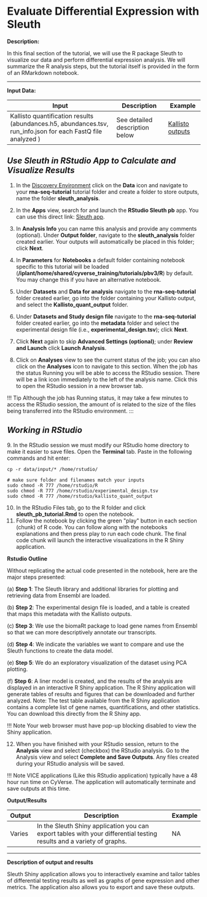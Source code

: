 # Evaluate Differential Expression with Sleuth

**Description:**

In this final section of the tutorial, we will use the R package Sleuth
to visualize our data and perform differential expression analysis. We
will summarize the R analysis steps, but the tutorial itself is provided
in the form of an RMarkdown notebook.

------------------------------------------------------------------------

**Input Data:**

| Input | Description | Example |
|---|---|---|
| Kallisto quantification results (abundances.h5, abundances.tsv, run_info.json for each FastQ file analyzed ) | See detailed description below  | [Kallisto outputs](https://datacommons.cyverse.org/browse/iplant/home/shared/cyverse_training/tutorials/pbv3/rna-seq-tutorial/Kallisto-v.0.43.1_analysis1-2020-10-07-23-37-53.1/kallisto_qaunt_output) |

## *Use Sleuth in RStudio App to Calculate and Visualize Results*

1.  In the [Discovery Environment](https://de.cyverse.org/) click on the **Data** icon and navigate to your
    **rna-seq-tutorial** tutorial folder and create a folder to store
    outputs, name the folder **sleuth_analysis**.

2.  In the **Apps** view, search for and launch the **RStudio Sleuth
    pb** app. You can use this direct link: [Sleuth app](https://de.cyverse.org/de/?type=quick-launch&quick-launch-id=afd0da48-455d-4201-aafb-fe92d38f7986&app-id=4809de5a-037b-11eb-a1cc-008cfa5ae621).

3.  In **Analysis Info** you can name this analysis and provide any
    comments (optional). Under **Output folder**, navigate to the
    **sleuth_analysis** folder created earlier. Your outputs will
    automatically be placed in this folder; click **Next**.

4.  In **Parameters** for **Notebooks** a default folder containing
    notebook specific to this tutorial will be loaded
    (**/iplant/home/shared/cyverse_training/tutorials/pbv3/R**) by
    default. You may change this if you have an alternative notebook.

5.  Under **Datasets** and **Data for analysis** navigate to the
    **rna-seq-tutorial** folder created earlier, go into the folder
    containing your Kallisto output, and select the
    **Kallisto_quant_output** folder.

6.  Under **Datasets and Study design file** navigate to the
    **rna-seq-tutorial** folder created earlier, go into the
    **metadata** folder and select the experimental design file (i.e.,
    **experimental_design.tsv**); click **Next**.

7.  Click **Next** again to skip **Advanced Settings (optional)**; under
    **Review and Launch** click **Launch Analysis**.

8.  Click on **Analyses** view to see the current status of the job; you
    can also click on the **Analyses** icon to navigate to this section.
    When the job has the status Running you will be able to access the
    RStudio session. There will be a link icon immediately to the left
    of the analysis name. Click this to open the RStudio session in a
    new browser tab.

!!! Tip
        Although the job has Running status, it may take a few minutes to
        access the RStudio session, the amount of is related to the size
        of the files being transferred into the RStudio environment.
        :::

## *Working in RStudio*

9\. In the RStudio session we must modify our RStudio home directory to
make it easier to save files. Open the **Terminal** tab. Paste in the
following commands and hit enter:

```
cp -r data/input/* /home/rstudio/

# make sure folder and filenames match your inputs
sudo chmod -R 777 /home/rstudio/R
sudo chmod -R 777 /home/rstudio/experimental_design.tsv
sudo chmod -R 777 /home/rstudio/kallisto_quant_output
```

10. In the RStudio Files tab, go to the R folder and click
    **sleuth_pb_tutorial.Rmd** to open the notebook.
11. Follow the notebook by clicking the green "play" button in each
    section (chunk) of R code. You can follow along with the notebooks
    explanations and then press play to run each code chunk. The final
    code chunk will launch the interactive visualizations in the R Shiny
    application.

**Rstudio Outline**

Without replicating the actual code presented in the notebook, here are
the major steps presented:

(a) **Step 1**: The Sleuth library and additional libraries for
    plotting and retrieving data from Ensembl are loaded.

(b) **Step 2**: The experimental design file is loaded, and a table is
    created that maps this metadata with the Kallisto outputs.

(c) **Step 3**: We use the biomaRt package to load gene names from
    Ensembl so that we can more descriptively annotate our
    transcripts.

(d) **Step 4**: We indicate the variables we want to compare and use
    the Sleuth functions to create the data model.

(e) **Step 5**: We do an exploratory visualization of the dataset
    using PCA plotting.

(f) **Step 6**: A liner model is created, and the results of the
    analysis are displayed in an interactive R Shiny application. The
    R Shiny application will generate tables of results and figures
    that can be downloaded and further analyzed. Note: The test table
    available from the R Shiny application contains a complete list of
    gene names, quantifications, and other statistics. You can
    download this directly from the R Shiny app.

!!! Note
        Your web browser must have pop-up blocking disabled to view the
        Shiny application.

12. When you have finished with your RStudio session, return to the
    **Analysis** view and select (checkbox) the RStudio analysis. Go to
    the Analysis view and select **Complete and Save Outputs**. Any
    files created during your RStudio analysis will be saved.

!!! Note
        VICE applications (Like this RStudio application) typically have a
        48 hour run time on CyVerse. The application will automatically
        terminate and save outputs at this time.


**Output/Results**

| Output | Description | Example | 
|---|---|---|
|Varies | In the Sleuth Shiny application you can export tables with your differential testing results and a variety of graphs. | NA |

------------------------------------------------------------------------

**Description of output and results**

Sleuth Shiny application allows you to interactively examine and tailor
tables of differential testing results as well as graphs of gene
expression and other metrics. The application also allows you to export
and save these outputs.
